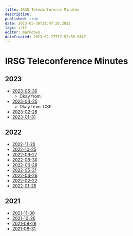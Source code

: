 ```yaml
---
title: IRSG Teleconference Minutes
description: 
published: true
date: 2023-05-30T21:47:28.281Z
tags: irtf
editor: markdown
dateCreated: 2023-02-27T17:52:35.934Z
---
```


# IRSG Teleconference Minutes 
 ## 2023
 * [2023-05-30](https://wiki.ietf.org/group/irtf/irsgminutes/2023-05-30)
    * Okay from:
 * [2023-04-25](https://wiki.ietf.org/group/irtf/irsgminutes/2023-04-25)
   * Okay from: CSP
 * [2023-02-28](https://wiki.ietf.org/group/irtf/irsgminutes/2023-02-28)
 * [2023-01-31](https://wiki.ietf.org/group/irtf/irsgminutes/2023-01-31)
 ## 2022 
 * [2022-11-29](https://wiki.ietf.org/group/irtf/irsgminutes/2022-11-29)
 * [2022-10-25](https://wiki.ietf.org/group/irtf/irsgminutes/2022-10-25)
 * [2022-09-27](https://wiki.ietf.org/group/irtf/irsgminutes/2022-09-27)
 * [2022-08-30](https://wiki.ietf.org/group/irtf/irsgminutes/2022-08-30)
 * [2022-06-28](https://wiki.ietf.org/group/irtf/irsgminutes/2022-06-28)
 * [2022-05-31](https://wiki.ietf.org/group/irtf/irsgminutes/2022-05-31)
 * [2022-04-26](https://wiki.ietf.org/group/irtf/irsgminutes/2022-04-26)
 * [2022-02-22](https://wiki.ietf.org/group/irtf/irsgminutes/2022-02-22)
 * [2022-01-25](https://wiki.ietf.org/group/irtf/irsgminutes/2022-01-25)
 ## 2021
 * [2021-11-30](https://wiki.ietf.org/group/irtf/irsgminutes/2021-11-30)
 * [2021-10-26](https://wiki.ietf.org/group/irtf/irsgminutes/2021-10-26)
 * [2021-09-28](https://wiki.ietf.org/group/irtf/irsgminutes/2021-09-28)
 * [2021-08-31](https://wiki.ietf.org/group/irtf/irsgminutes/2021-08-31)